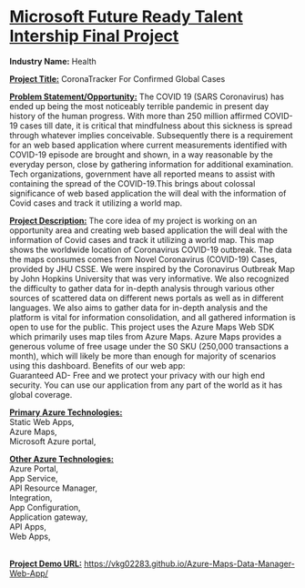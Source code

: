 <h1><u>Microsoft Future Ready Talent Intership Final Project</u></h1>

<b>Industry Name:</b>
Health 

<b><u>Project Title:</u></b>
CoronaTracker For Confirmed Global Cases 

<b><u>Problem Statement/Opportunity:</u></b> The COVID 19 (SARS Coronavirus) has ended up being the most noticeably terrible pandemic in present day history of the human progress. With more than 250 million affirmed COVID-19 cases till date, it is critical that mindfulness about this sickness is spread through whatever implies conceivable.
Subsequently there is a requirement for an web based application where current measurements identified with COVID-19 episode are brought and shown, in a way reasonable by the everyday person, close by gathering information for additional examination.
Tech organizations, government have all reported means to assist with containing the spread of the COVID-19.This brings about colossal significance of web based application the will deal with the information of Covid cases and track it utilizing a world map.
<br>





<b><u>Project Description:</u></b> The core idea of my project is working on an opportunity area and creating web based application the will deal with the information of Covid cases and track it utilizing a world map.
This map shows the worldwide location of Coronavirus COVID-19 outbreak. The data the maps consumes comes from Novel Coronavirus (COVID-19) Cases, provided by JHU CSSE. We were inspired by the Coronavirus Outbreak Map by John Hopkins University that was very informative. We also recognized the difficulty to gather data for in-depth analysis through various other sources of scattered data on different news portals as well as in different languages.
We also aims to gather data for in-depth analysis and the platform is vital for information consolidation, and all gathered information is open to use for the public.
This project uses the Azure Maps Web SDK which primarily uses map tiles from Azure Maps. Azure Maps provides a generous volume of free usage under the S0 SKU (250,000 transactions a month), which will likely be more than enough for majority of scenarios using this dashboard.
Benefits of our web app:<br>
Guaranteed AD- Free and we protect your privacy with our high end security. You can use our application from any part of the world as it has global coverage.<br>
 
<b><u>Primary Azure Technologies:</u></b><br>
Static Web Apps,<br>
Azure Maps,<br>
Microsoft Azure portal,<br>

<b><u>Other Azure Technologies:</u></b><br>
Azure Portal,<br>
App Service,<br>
API Resource Manager,<br>
Integration,<br>
App Configuration,<br>
Application gateway,<br>
API Apps,<br>
Web Apps,<br><br>

<b><u>Project Demo URL:</u></b> https://vkg02283.github.io/Azure-Maps-Data-Manager-Web-App/